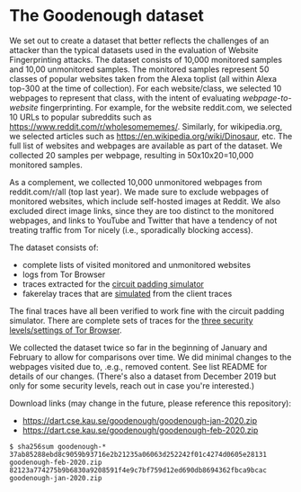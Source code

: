 # The Goodenough dataset
We set out to create a dataset that better reflects the challenges of an
attacker than the typical datasets used in the evaluation of Website
Fingerprinting attacks. The dataset consists of 10,000 monitored samples and
10,00 unmonitored samples. The monitored samples represent 50 classes of popular
websites taken from the Alexa toplist (all within Alexa top-300 at the time of
collection). For each website/class, we selected 10 webpages to represent that
class, with the intent of evaluating _webpage-to-website_ fingerprinting. For
example, for the website reddit.com, we selected 10 URLs to popular subreddits
such as https://www.reddit.com/r/wholesomememes/. Similarly, for wikipedia.org,
we selected articles such as https://en.wikipedia.org/wiki/Dinosaur, etc. The
full list of websites and webpages are available as part of the dataset. We
collected 20 samples per webpage, resulting in 50x10x20=10,000 monitored
samples.

As a complement, we collected 10,000 unmonitored webpages from reddit.com/r/all
(top last year). We made sure to exclude webpages of monitored websites, which
include self-hosted images at Reddit. We also excluded direct image links, since
they are too distinct to the monitored webpages, and links to YouTube and
Twitter that have a tendency of not treating traffic from Tor nicely (i.e.,
sporadically blocking access).

The dataset consists of:
- complete lists of visited monitored and unmonitored websites
- logs from Tor Browser
- traces extracted for the [circuit padding simulator](https://github.com/pylls/circpad-sim)
- fakerelay traces that are [simulated](https://github.com/pylls/circpad-sim/blob/master/simrelaytrace.py) from the client traces

The final traces have all been verified to work fine with the circuit padding
simulator. There are complete sets of traces for the [three security
levels/settings of Tor
Browser](https://tb-manual.torproject.org/security-settings/).

We collected the dataset twice so far in the beginning of January and February
to allow for comparisons over time. We did minimal changes to the webpages
visited due to, .e.g., removed content. See list README for details of our
changes. (There's also a dataset from December 2019 but only for some security
levels, reach out in case you're interested.)

Download links (may change in the future, please reference this repository):
- https://dart.cse.kau.se/goodenough/goodenough-jan-2020.zip
- https://dart.cse.kau.se/goodenough/goodenough-feb-2020.zip

```
$ sha256sum goodenough-*
37ab85288ebd8c9059b93716e2b21235a06063d252242f01c4274d0605e28131  goodenough-feb-2020.zip
82123a774275b9b6830a9208591f4e9c7bf759d12ed690db8694362fbca9bcac  goodenough-jan-2020.zip
```
